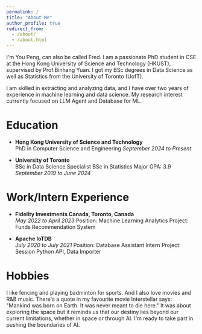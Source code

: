 ```yaml
---
permalink: /
title: "About Me"
author_profile: true
redirect_from: 
  - /about/
  - /about.html
---
```


I'm You Peng, can also be called Fred. I am a passionate PhD student in CSE at the Hong Kong University of Science and Technology (HKUST), supervised by Prof.Binhang Yuan. I got my BSc degrees in Data Science as well as Statistics from the University of Toronto (UofT).

I am skilled in extracting and analyzing data, and I have over two years of experience in machine learning and data science. My research interest currently focused on LLM Agent and Database for ML.

Education
======
- **Hong Kong University of Science and Technology**\
    PhD in Computer Science and Engineering
    *September 2024 to Present*

- **University of Toronto**\
    BSc in Data Science Specialist 
    BSc in Statistics Major
    GPA: 3.9
    *September 2019 to June 2024*

Work/Intern Experience
======
- **Fidelity Investments Canada, Toronto, Canada**\
    *May 2022 to April 2023*
    Position: Machine Learning Analytics
    Project: Funds Recommendation System

- **Apache IoTDB**\
    *July 2020 to July 2021*
    Position: Database Assistant Intern
    Project: Session Python API, Data Importer

Hobbies
======
I like fencing and playing badminton for sports. And I also love movies and R&B music. There's a quote in my favourite movie Interstellar says: "Mankind was born on Earth. It was never meant to die here." It was about exploring the space but it reminds us that our destiny lies beyond our current limitations, whether in space or through AI. I'm ready to take part in pushing the boundaries of AI.